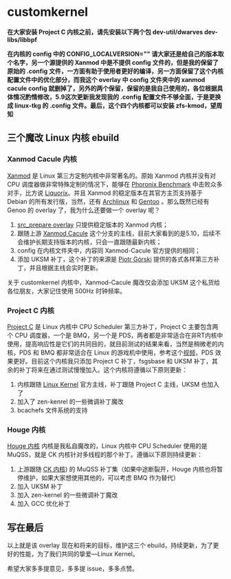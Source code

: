 # customkernel

**在大家安装 Project C 内核之前，请先安装以下两个包 dev-util/dwarves dev-libs/libbpf**

**在内核的 config 中的 CONFIG_LOCALVERSION="" 请大家还是给自己的版本取个名字，另一个源提供的 Xanmod 中是不提供 config 文件的，但是我的保留了原始的 .config 文件，一方面有助于使用者更好的编译，另一方面保留了这个内核配置文件中的优化部分，而我这个 overlay 中 config 文件夹中的 xanmod cacule config 就删掉了，另外的两个保留，保留的是我自己使用的，各位根据具体情况酌情修改，5.9这次更新我发现我的 .config 配置文件不够全面，于是更换成 linux-tkg 的 .config 文件。最后，这个四个内核都可以安装 zfs-kmod，望周知**

## 三个魔改 Linux 内核 ebuild

### Xanmod Cacule 内核

[Xanmod](https://xanmod.org/) 是 Linux 第三方定制内核中非常著名的。原始 Xanmod 内核并没有对 CPU 调度器做非常特殊定制的情况下，能够在 [Phoronix Benchmark](https://www.phoronix.com/scan.php?page=article&item=xanmod-2020-kernel&num=3) 中击败众多对手，比方说 [Liquorix](https://liquorix.net/)。并且 Xanmod 的稳定版本在其官方主页支持基于 Debian 的所有发行版，当然，还有 [Archlinux](https://aur.archlinux.org/packages/linux-xanmod/) 和 [Gentoo](https://gitlab.com/src_prepare/src_prepare-overlay/-/tree/master/sys-kernel/xanmod-sources) 。那么既然已经有 Genoo 的 overlay 了，我为什么还要做一个 overlay 呢？

1. [src_prepare overlay](https://gitlab.com/src_prepare/src_prepare-overlay) 只提供稳定版本的 Xanmod 内核；
2. 跟随上游 [Xanmod Cacule](https://github.com/xanmod/linux/tree/5.10-cacule) 这个分支的主线，目前大家看到的是5.10，后续不会维护长期支持版本的内核，只会一直跟随最新内核；
4. config 在内核文件夹中，内容同 Xanmod-Cacule 官方提供的相同；
5. 添加 UKSM 补丁，这个补丁的来源是 [Piotr Górski](https://gitlab.com/sirlucjan/kernel-patches/-/tree/master) 提供的各式各样第三方补丁，并且根据主线会实时更新。

关于 customkernel 内核中，Xanmod-Cacule 魔改仅会添加 UKSM 这个私货给各位朋友，大家记住使用 500Hz 时钟频率。

### Project C 内核

[Project C](https://cchalpha.blogspot.com/) 是 Linux 内核中 CPU Scheduler 第三方补丁，Project C 主要包含两个 CPU 调度器，一个是 BMQ，另一个是 PDS，两者都是非常适合在非RT内核中使用，提高响应性是它们的共同目的，就目前测试的结果来看，当然是稍微老的内核，PDS 和 BMQ 都非常适合在 Linux 的游戏机中使用，参考这个[视频](https://youtu.be/phA-M1biogE)，PDS 效果更好。目前这个内核我只添加 Project C 补丁，fsgsbase 和 UKSM 补丁，其余的补丁将来在通过测试慢慢加入。这个内核将遵循以下原则更新：

1. 内核跟随 [Linux Kernel](https://www.kernel.org/) 官方主线，补丁跟随 Project C 主线，UKSM 也加入了
2. 加入了 zen-kenrel 的一些微调补丁魔改
3. bcachefs 文件系统的支持

### Houge 内核

[Houge 内核](https://github.com/HougeLangley/customkernel) 内核是我私自魔改的，Linux 内核中 CPU Scheduler 使用的是 MuQSS，就是 CK 内核针对多线程的那个补丁。遵循以下原则持续更新：

1. 上游跟随 [CK 内核](https://ck-hack.blogspot.com/)) 的 MuQSS 补丁集（如果中途断裂开，Houge 内核也将暂停维护，如果大家想使用其他的，可以考虑 BMQ 作为替代）
2. 加入 UKSM 补丁
3. 加入 zen-kernel 的一些微调补丁魔改
4. 加入 GCC 优化补丁

## 写在最后

以上就是该 overlay 现在和将来的目标，维护这三个 ebuild，持续更新，为了更好的性能，为了我们共同的挚爱—Linux Kernel。

希望大家多多提意见，多多提 issue，多多点赞。
